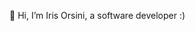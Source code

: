 👋 Hi, I’m Iris Orsini, a software developer :) 


<!---
IrisOrsini/IrisOrsini is a ✨ special ✨ repository because its `README.md` (this file) appears on your GitHub profile.
You can click the Preview link to take a look at your changes.
- 👀 I’m interested in ...
- 🌱 I’m currently learning ...
- 💞️ I’m looking to collaborate on ...
- 📫 My email : 

--->
